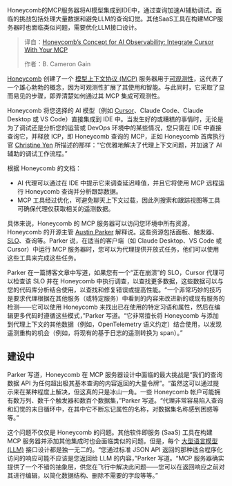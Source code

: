 
<!--
title: Honeycomb的AI可观测性概念：集成Cursor与你的MCP
cover: https://cdn.thenewstack.io/media/2025/08/10201d8c-patrycja-jadach-6cq6a1eomio-unsplash.jpg
summary: Honeycomb的MCP服务器将AI模型集成到IDE中，通过查询加速AI辅助调试。面临的挑战包括处理大量数据和避免LLM的查询幻觉。其他SaaS工具在构建MCP服务器时也面临类似问题，需要优化LLM接口设计。
-->

Honeycomb的MCP服务器将AI模型集成到IDE中，通过查询加速AI辅助调试。面临的挑战包括处理大量数据和避免LLM的查询幻觉。其他SaaS工具在构建MCP服务器时也面临类似问题，需要优化LLM接口设计。

> 译自：[Honeycomb’s Concept for AI Observability: Integrate Cursor With Your MCP](https://thenewstack.io/honeycombs-concept-for-ai-observability-integrate-cursor-with-your-mcp/)
> 
> 作者：B. Cameron Gain

[Honeycomb](https://thenewstack.io/honeycomb-says-dont-give-up-on-frontend-observability/) 创建了一个 [模型上下文协议 (MCP)](https://thenewstack.io/what-is-mcp-game-changer-or-just-more-hype/) 服务器用于[可观测性](https://thenewstack.io/introduction-to-observability/)，这代表了一个雄心勃勃的概念，因为可观测性扩展了其使用和智能。与此同时，它采取了显而易见的步骤，即弄清楚如何通过其 MCP 集成可观测性。

Honeycomb 将您选择的 AI 模型（例如 [Cursor](https://thenewstack.io/using-cursor-ai-as-part-of-your-development-workflow/)、Claude Code、Claude Desktop 或 VS Code）直接集成到 IDE 中。当发生好的或糟糕的事情时，无论是为了调试还是分析您的运营或 DevOps 环境中的某些情况，您只需在 IDE 中直接查询它，并释放 ICP，即 Honeycomb 查询的 MCP，正如 Honeycomb 首席执行官 [Christine Yen](https://www.linkedin.com/in/christineyen/) 所描述的那样：“它优雅地解决了代理上下文问题，并加速了 AI 辅助的调试工作流程。”

根据 Honeycomb 的文档：

* AI 代理可以通过在 IDE 中提示它来调查延迟峰值，并且它将使用 MCP 远程运行 Honeycomb 查询并分析跟踪数据。
* MCP 工具经过优化，可避免聊天上下文过载，因此列搜索和跟踪视图等工具可确保代理仅获取相关的遥测数据。

具体来说，Honeycomb 的 MCP 服务器可以访问您环境中所有资源，Honeycomb 的开源主管 [Austin Parker](https://www.linkedin.com/in/austinlparker/) 解释说。这些资源包括面板、触发器、[SLO](https://thenewstack.io/hard-truths-to-consider-when-designing-slos-for-mobile-apps/)、查询等。Parker 说，在适当的客户端（如 Claude Desktop、VS Code 或 Cursor）中运行 MCP 服务器时，您可以为代理提供开放式任务，他们可以使用这些工具来完成这些任务。

Parker 在一篇博客文章中写道，如果您有一个“正在崩溃”的 SLO，Cursor 代理可以检查该 SLO 并在 Honeycomb 中执行调查，以查找更多数据，这些数据可以与您的代码库分析结合使用，以查找和修复错误或提高性能。“一个非常巧妙的技巧是要求代理根据在其他服务（或特定服务）中看到的内容来改进新的或现有服务的检测——它可以使用 Honeycomb 来找出已在使用的特定习语和属性，然后在编辑更多代码时遵循这些模式，”Parker 写道。“它非常擅长将 Honeycomb 与添加到代理上下文的其他数据（例如，OpenTelemetry 语义约定）结合使用，以发现遥测重构的机会（例如，将现有的基于日志的遥测转换为 span）。”

## 建设中

Parker 写道，Honeycomb 在 MCP 服务器设计中面临的最大挑战是“我们的查询数据 API 为任何超出极其基本查询的内容返回的大量令牌”。“虽然这可以通过提示来在某种程度上解决，但这真的只是冰山一角。一些 Honeycomb 帐户可能拥有数万列、数千个触发器和数百个数据集，”Parker 写道。“代理非常容易陷入查询和幻觉的末日循环中，在其中它不断忘记属性的名称，对数据集名称感到困惑等等。”

这个问题不仅仅是 Honeycomb 的问题。其他软件即服务 (SaaS) 工具在构建 MCP 服务器并添加其他集成时也会面临类似的问题。但是，每个 [大型语言模型 (LLM)](https://thenewstack.io/what-is-a-large-language-model/) 接口设计都是独一无二的。“您通过标准 JSON API 返回的那种适合程序化访问的响应可能不应该是您返回给 LLM 的内容，”Parker 写道。“MCP 服务器确实提供了一个不错的抽象层，供您在飞行中解决此问题——您可以在返回响应之前对其进行编辑，以简化数据结构、删除不需要的字段等等。”